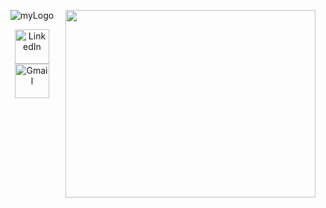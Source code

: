 
<p align="center">
    <img href="https://github.com/pedromaranini" src="https://i.ibb.co/pn7Q2P5/myLogo.jpg" alt="myLogo" border="0">
    <img href="https://github.com/pedromaranini" align="right" width="400" height="300" src="https://media.giphy.com/media/iIqmM5tTjmpOB9mpbn/source.gif" />
</p>

<p align="center">
    <a href="https://www.linkedin.com/in/pedromaranini30/">
        <img alt="LinkedIn" width="55px" src="https://png.pngtree.com/png-clipart/20190613/original/pngtree-linkedin-logo-icon-png-image_3570311.jpg" />
    </a><a href="mailto:pedrolucasmaranini30@gmail.com">
        <img alt="Gmail" width="55px" src="https://img2.gratispng.com/20180330/jcq/kisspng-gmail-computer-icons-email-client-user-gmail-5abe0b6785fa58.3109356415224041995488.jpg" />
    </a>
</p>



